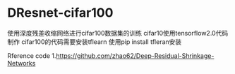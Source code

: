 # DResnet-cifar100
使用深度残差收缩网络进行cifar100数据集的训练
cifar10使用tensorflow2.0代码制作
cifar100的代码需要安装tflearn
使用pip install tfleran安装

Rference code
1.https://github.com/zhao62/Deep-Residual-Shrinkage-Networks
